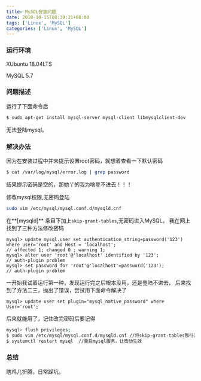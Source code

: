 ```yaml
---
title: MySQL安装问题
date: 2018-10-15T08:39:21+08:00
tags: ['Linux', 'MySQL']
categories: ['Linux', 'MySQL']
---
```

### 运行环境
XUbuntu 18.04LTS

MySQL 5.7

### 问题描述
运行了下面命令后
```bash
$ sudo apt-get install mysql-server mysql-client libmysqlclient-dev
```
无法登陆mysql。
### 解决办法
因为在安装过程中并未提示设置root密码，就想着查看一下默认密码
```bash
$ cat /var/log/mysql/error.log | grep password
```
结果提示密码是空的，那她丫的我为啥登不进去！！！

修改mysql权限,无密码登陆
```bash
sudo vim /etc/mysql/mysql.conf.d/mysqld.cnf
```
在**[mysqld]** 条目下加上`skip-grant-tables`,无密码进入MySQL。
我在网上找到了三种方法修改密码
```
mysql> update mysql.user set authentication_string=password('123') where user='root' and Host = 'localhost';
// affected 1; changed 0 ; warning 1; 
mysql> alter user 'root'@'localhost' identified by '123';
// auth-plugin problem
mysql> set password for 'root'@'localhost'=password('123');
// auth-plugin problem
```
一开始我试着运行第一种，发现运行完之后根本没用，还是登陆不进去，
后来找到了方法二三，抛出了错误，尝试用下面命令解决了
```
mysql> update user set plugin="mysql_native_password" where User='root';
```
后来就能用了，记住改完密码后要记得
```bash 
mysql> flush privileges;
$ sudo vim /etc/mysql/mysql.conf.d/mysqld.cnf //将skip-grant-tables那行注释掉或者删掉
$ systemctl restart mysql  //重启mysql服务，让改动生效
```

### 总结
瞎鸡儿折腾，日常踩坑。









